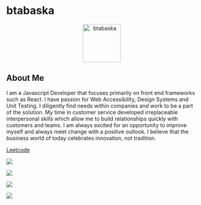 # btabaska

<p align='center'><img src="https://btabaska.github.io/files/logo.png" alt="btabaska" width="100" height="100"></p>

## About Me

I am a Javascript Developer that focuses primarily on front end frameworks such as React. I have passion for Web Accessibility, Design Systems and Unit Testing. I diligently find needs within companies and work to be a part of the solution. My time in customer service developed irreplaceable interpersonal skills which allow me to build relationships quickly with customers and teams. I am always excited for an opportunity to improve myself and always meet change with a positive outlook. I believe that the business world of today celebrates innovation, not tradition. 

[Leetcode](https://leetcode.com/btabaska)

<a href="https://profile.codersrank.io/user/btabaska">![](https://cr-ss-service.azurewebsites.net/api/ScreenShot?widget=summary&username=btabaska)</a>


![](https://github-profile-summary-cards.vercel.app/api/cards/profile-details?username=btabaska&theme=github_dark)

![](https://github-profile-summary-cards.vercel.app/api/cards/productive-time?username=btabaska&theme=github_dark)

![](https://cr-skills-chart-widget.azurewebsites.net/api/api?username=btabaska)
